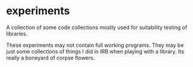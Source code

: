 experiments
===========

A collection of some code collections mostly used for suitability testing of libraries.

These experiments may not contain full working programs.  They may be just some collections of
things I did in IRB when playing with a library.  Its really a boneyard of corpse flowers.


